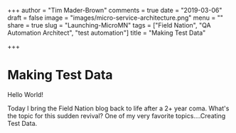 +++
author = "Tim Mader-Brown"
comments = true
date = "2019-03-06"
draft = false
image = "images/micro-service-architecture.png"
menu = ""
share = true
slug = "Launching-MicroMN"
tags = ["Field Nation", "QA Automation Architect", "test automation"]
title = "Making Test Data"

+++

# Making Test Data

Hello World!

Today I bring the Field Nation blog back to life after a 2+ year coma. What's the topic for this sudden revival?  One of my very favorite topics….Creating Test Data.  

